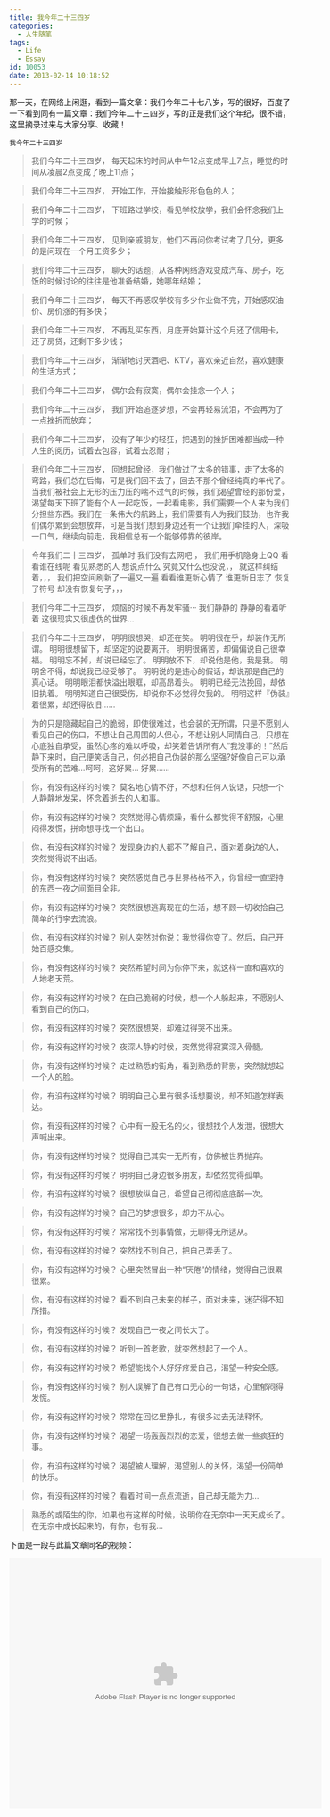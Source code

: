 ```yaml
---
title: 我今年二十三四岁
categories:
  - 人生随笔
tags:
  - Life
  - Essay
id: 10053
date: 2013-02-14 10:18:52
---
```


那一天，在网络上闲逛，看到一篇文章：我们今年二十七八岁，写的很好，百度了一下看到同有一篇文章：我们今年二十三四岁，写的正是我们这个年纪，很不错，这里摘录过来与大家分享、收藏！

    我今年二十三四岁

> 我们今年二十三四岁，
每天起床的时间从中午12点变成早上7点，睡觉的时间从凌晨2点变成了晚上11点；

> 我们今年二十三四岁，
开始工作，开始接触形形色色的人；

> 我们今年二十三四岁，
下班路过学校，看见学校放学，我们会怀念我们上学的时候；

> 我们今年二十三四岁，
见到亲戚朋友，他们不再问你考试考了几分，更多的是问现在一个月工资多少；

> 我们今年二十三四岁，
聊天的话题，从各种网络游戏变成汽车、房子，吃饭的时候讨论的往往是他准备结婚，她哪年结婚；

> 我们今年二十三四岁，
每天不再感叹学校有多少作业做不完，开始感叹油价、房价涨的有多快；

> 我们今年二十三四岁，
不再乱买东西，月底开始算计这个月还了信用卡，还了房贷，还剩下多少钱；

> 我们今年二十三四岁，
渐渐地讨厌酒吧、KTV，喜欢亲近自然，喜欢健康的生活方式；

> 我们今年二十三四岁，
偶尔会有寂寞，偶尔会挂念一个人；

> 我们今年二十三四岁，
我们开始追逐梦想，不会再轻易流泪，不会再为了一点挫折而放弃；

> 我们今年二十三四岁，
没有了年少的轻狂，把遇到的挫折困难都当成一种人生的阅历，试着去包容，试着去忍耐；

> 我们今年二十三四岁，
回想起曾经，我们做过了太多的错事，走了太多的弯路，我们总在后悔，可是我们回不去了，回去不那个曾经纯真的年代了。当我们被社会上无形的压力压的喘不过气的时候，我们渴望曾经的那份爱，渴望每天下班了能有个人一起吃饭，一起看电影，我们需要一个人来为我们分担些东西。我们在一条伟大的航路上，我们需要有人为我们鼓劲，也许我们偶尔累到会想放弃，可是当我们想到身边还有一个让我们牵挂的人，深吸一口气，继续向前走，我相信总有一个能够停靠的彼岸。

> 今年我们二十三四岁，
孤单时 我们没有去网吧 ，
我们用手机隐身上QQ 看看谁在线呢 看见熟悉的人 想说点什么 究竟又什么也没说，， 就这样纠结着，，，    我们把空间刷新了一遍又一遍 看看谁更新心情了  谁更新日志了 恢复了符号 却没有恢复句子，，，

> 我们今年二十三四岁，
烦恼的时候不再发牢骚··· 
我们静静的 静静的看着听着 这很现实又很虚伪的世界...

> 我们今年二十三四岁，
明明很想哭，却还在笑。 
明明很在乎，却装作无所谓。 
明明很想留下，却坚定的说要离开。 
明明很痛苦，却偏偏说自己很幸福。 
明明忘不掉，却说已经忘了。 
明明放不下，却说他是他，我是我。 
明明舍不得，却说我已经受够了。
明明说的是违心的假话，却说那是自己的真心话。 
明明眼泪都快溢出眼眶，却高昂着头。 
明明已经无法挽回，却依旧执着。 
明明知道自己很受伤，却说你不必觉得欠我的。 
明明这样『伪装』着很累，却还得依旧…… 

> 为的只是隐藏起自己的脆弱，即使很难过，也会装的无所谓，只是不愿别人看见自己的伤口，不想让自己周围的人但心，不想让别人同情自己，只想在心底独自承受，虽然心疼的难以呼吸，却笑着告诉所有人“我没事的！”然后静下来时，自己便笑话自己，何必把自己伪装的那么坚强?好像自己可以承受所有的苦难...呵呵，这好累... 好累......

> 你，有没有这样的时候？
莫名地心情不好，不想和任何人说话，只想一个人静静地发呆，怀念着逝去的人和事。

> 你，有没有这样的时候？
突然觉得心情烦躁，看什么都觉得不舒服，心里闷得发慌，拼命想寻找一个出口。

> 你，有没有这样的时候？
发现身边的人都不了解自己，面对着身边的人，突然觉得说不出话。

> 你，有没有这样的时候？
突然感觉自己与世界格格不入，你曾经一直坚持的东西一夜之间面目全非。

> 你，有没有这样的时候？
突然很想逃离现在的生活，想不顾一切收拾自己简单的行李去流浪。

> 你，有没有这样的时候？
别人突然对你说：我觉得你变了。然后，自己开始百感交集。

> 你，有没有这样的时候？
突然希望时间为你停下来，就这样一直和喜欢的人地老天荒。

> 你，有没有这样的时候？
在自己脆弱的时候，想一个人躲起来，不愿别人看到自己的伤口。

> 你，有没有这样的时候？
突然很想哭，却难过得哭不出来。

> 你，有没有这样的时候？
夜深人静的时候，突然觉得寂寞深入骨髓。

> 你，有没有这样的时候？
走过熟悉的街角，看到熟悉的背影，突然就想起一个人的脸。

> 你，有没有这样的时候？
明明自己心里有很多话想要说，却不知道怎样表达。

> 你，有没有这样的时候？
心中有一股无名的火，很想找个人发泄，很想大声喊出来。

> 你，有没有这样的时候？
觉得自己其实一无所有，仿佛被世界抛弃。

> 你，有没有这样的时候？
明明自己身边很多朋友，却依然觉得孤单。

> 你，有没有这样的时候？
很想放纵自己，希望自己彻彻底底醉一次。

> 你，有没有这样的时候？
自己的梦想很多，却力不从心。

> 你，有没有这样的时候？
常常找不到事情做，无聊得无所适从。

> 你，有没有这样的时候？
突然找不到自己，把自己弄丢了。

> 你，有没有这样的时候？
心里突然冒出一种“厌倦”的情绪，觉得自己很累很累。

> 你，有没有这样的时候？
看不到自己未来的样子，面对未来，迷茫得不知所措。

> 你，有没有这样的时候？
发现自己一夜之间长大了。

> 你，有没有这样的时候？
听到一首老歌，就突然想起了一个人。

> 你，有没有这样的时候？
希望能找个人好好疼爱自己，渴望一种安全感。

> 你，有没有这样的时候？
别人误解了自己有口无心的一句话，心里郁闷得发慌。

> 你，有没有这样的时候？
常常在回忆里挣扎，有很多过去无法释怀。

> 你，有没有这样的时候？
渴望一场轰轰烈烈的恋爱，很想去做一些疯狂的事。

> 你，有没有这样的时候？
渴望被人理解，渴望别人的关怀，渴望一份简单的快乐。

> 你，有没有这样的时候？
看着时间一点点流逝，自己却无能为力...

> 熟悉的或陌生的你，如果也有这样的时候，说明你在无奈中一天天成长了。 
在无奈中成长起来的，有你，也有我...


下面是一段与此篇文章同名的视频：

<embed src="http://player.youku.com/player.php/sid/XMjI5MjY2MDYw/v.swf" allowFullScreen="true" quality="high" align="middle" allowScriptAccess="always" width="560" height="450" type="application/x-shockwave-flash"/>
